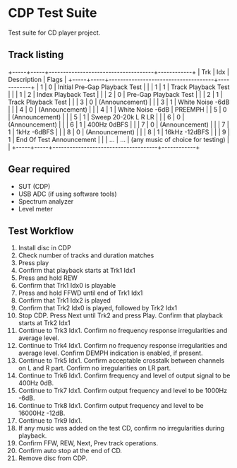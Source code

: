 # CDP Test Suite

Test suite for CD player project.

## Track listing

+-----+-----+-------------------------------------+------------+
| Trk | Idx |  Description                        | Flags      |
+-----+-----+-------------------------------------+------------+
| 1   | 0   | Initial Pre-Gap Playback Test       |            |
| 1   | 1   | Track Playback Test                 |            |
| 1   | 2   | Index Playback Test                 |            |
| 2   | 0   | Pre-Gap Playback Test               |            |
| 2   | 1   | Track Playback Test                 |            |
| 3   | 0   | (Announcement)                      |            |
| 3   | 1   | White Noise -6dB                    |            |
| 4   | 0   | (Announcement)                      |            |
| 4   | 1   | White Noise -6dB                    | PREEMPH    |
| 5   | 0   | (Announcement)                      |            |
| 5   | 1   | Sweep 20-20k L R LR                 |            |
| 6   | 0   | (Announcement)                      |            |
| 6   | 1   | 400Hz 0dBFS                         |            |
| 7   | 0   | (Announcement)                      |            |
| 7   | 1   | 1kHz -6dBFS                         |            |
| 8   | 0   | (Announcement)                      |            |
| 8   | 1   | 16kHz -12dBFS                       |            |
| 9   | 1   | End Of Test Announcement            |            |
| ... | ... | (any music of choice for testing)   |            |
+-----+-----+-------------------------------------+------------+

## Gear required

* SUT (CDP)
* USB ADC (if using software tools)
* Spectrum analyzer
* Level meter

## Test Workflow

1. Install disc in CDP
2. Check number of tracks and duration matches
3. Press play
4. Confirm that playback starts at Trk1 Idx1
5. Press and hold REW
6. Confirm that Trk1 Idx0 is playable
7. Press and hold FFWD until end of Trk1 Idx1
8. Confirm that Trk1 Idx2 is played
9. Confirm that Trk2 Idx0 is played, followed by Trk2 Idx1
10. Stop CDP. Press Next until Trk2 and press Play. Confirm that playback starts at Trk2 Idx1
11. Continue to Trk3 Idx1. Confirm no frequency response irregularities and average level.
12. Continue to Trk4 Idx1. Confirm no frequency response irregularities and average level. Confirm DEMPH indication is enabled, if present.
13. Continue to Trk5 Idx1. Confirm acceptable crosstalk between channels on L and R part. Confirm no irregularities on LR part.
14. Continue to Trk6 Idx1. Confirm frequency and level of output signal to be 400Hz 0dB.
15. Continue to Trk7 Idx1. Confirm output frequency and level to be 1000Hz -6dB.
16. Continue to Trk8 Idx1. Confirm output frequency and level to be 16000Hz -12dB.
17. Continue to Trk9 Idx1. 
18. If any music was added on the test CD, confirm no irregularities during playback.
19. Confirm FFW, REW, Next, Prev track operations.
20. Confirm auto stop at the end of CD.
21. Remove disc from CDP.
